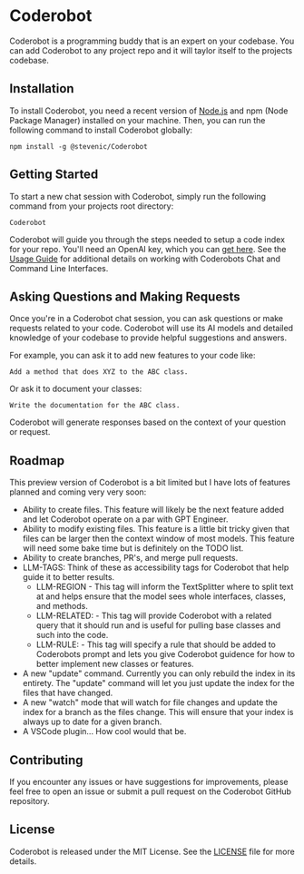 # Coderobot
Coderobot is a programming buddy that is an expert on your codebase. You can add Coderobot to any project repo and it will taylor itself to the projects codebase.

## Installation

To install Coderobot, you need a recent version of [Node.js](https://nodejs.org/en) and npm (Node Package Manager) installed on your machine. Then, you can run the following command to install Coderobot globally:

```
npm install -g @stevenic/Coderobot
```

## Getting Started

To start a new chat session with Coderobot, simply run the following command from your projects root directory:

```
Coderobot
```

Coderobot will guide you through the steps needed to setup a code index for your repo. You'll need an OpenAI key, which you can [get here](https://platform.openai.com/account/api-keys). See the [Usage Guide](./docs/usage.md) for additional details on working with Coderobots Chat and Command Line Interfaces.

## Asking Questions and Making Requests

Once you're in a Coderobot chat session, you can ask questions or make requests related to your code. Coderobot will use its AI models and detailed knowledge of your codebase to provide helpful suggestions and answers.

For example, you can ask it to add new features to your code like:

```
Add a method that does XYZ to the ABC class.
```

Or ask it to document your classes:

```
Write the documentation for the ABC class.
```

Coderobot will generate responses based on the context of your question or request.

## Roadmap

This preview version of Coderobot is a bit limited but I have lots of features planned and coming very very soon:

- Ability to create files. This feature will likely be the next feature added and let Coderobot operate on a par with GPT Engineer.
- Ability to modify existing files. This feature is a little bit tricky given that files can be larger then the context window of most models. This feature will need some bake time but is definitely on the TODO list.
- Ability to create branches, PR's, and merge pull requests.
- LLM-TAGS: Think of these as accessibility tags for Coderobot that help guide it to better results.
  - LLM-REGION - This tag will inform the TextSplitter where to split text at and helps ensure that the model sees whole interfaces, classes, and methods.
  - LLM-RELATED: <query> - This tag will provide Coderobot with a related query that it should run and is useful for pulling base classes and such into the code.
  - LLM-RULE: <rule> - This tag will specify a rule that should be added to Coderobots prompt and lets you give Coderobot guidence for how to better implement new classes or features.
- A new "update" command. Currently you can only rebuild the index in its entirety. The "update" command will let you just update the index for the files that have changed.
- A new "watch" mode that will watch for file changes and update the index for a branch as the files change. This will ensure that your index is always up to date for a given branch.
- A VSCode plugin... How cool would that be.

## Contributing

If you encounter any issues or have suggestions for improvements, please feel free to open an issue or submit a pull request on the Coderobot GitHub repository.

## License

Coderobot is released under the MIT License. See the [LICENSE](LICENSE) file for more details.
